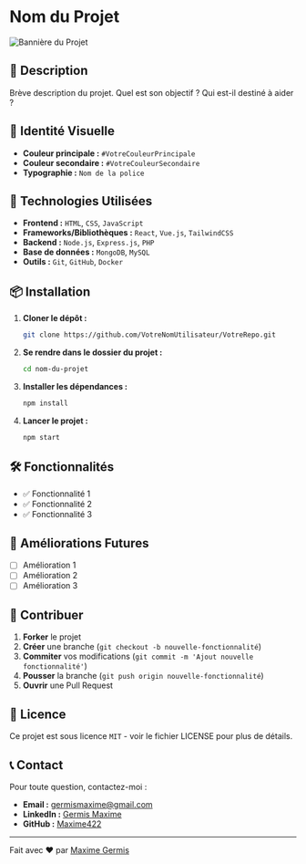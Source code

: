 # Nom du Projet

![Bannière du Projet](lien-vers-image)  

## 🚀 Description

Brève description du projet. Quel est son objectif ? Qui est-il destiné à aider ?

## 🎨 Identité Visuelle

- **Couleur principale :** `#VotreCouleurPrincipale`
- **Couleur secondaire :** `#VotreCouleurSecondaire`
- **Typographie :** `Nom de la police`

## 🔧 Technologies Utilisées

- **Frontend :** `HTML`, `CSS`, `JavaScript`
- **Frameworks/Bibliothèques :** `React`, `Vue.js`, `TailwindCSS`
- **Backend :** `Node.js`, `Express.js`, `PHP`
- **Base de données :** `MongoDB`, `MySQL`
- **Outils :** `Git`, `GitHub`, `Docker`

## 📦 Installation

1. **Cloner le dépôt :**  
   ```bash
   git clone https://github.com/VotreNomUtilisateur/VotreRepo.git
   ```
2. **Se rendre dans le dossier du projet :**  
   ```bash
   cd nom-du-projet
   ```
3. **Installer les dépendances :**  
   ```bash
   npm install
   ```
4. **Lancer le projet :**  
   ```bash
   npm start
   ```

## 🛠 Fonctionnalités

- ✅ Fonctionnalité 1
- ✅ Fonctionnalité 2
- ✅ Fonctionnalité 3

## 🚧 Améliorations Futures

- [ ] Amélioration 1
- [ ] Amélioration 2
- [ ] Amélioration 3

## 🤝 Contribuer

1. **Forker** le projet
2. **Créer** une branche (`git checkout -b nouvelle-fonctionnalité`)
3. **Commiter** vos modifications (`git commit -m 'Ajout nouvelle fonctionnalité'`)
4. **Pousser** la branche (`git push origin nouvelle-fonctionnalité`)
5. **Ouvrir** une Pull Request

## 📄 Licence

Ce projet est sous licence `MIT` - voir le fichier LICENSE pour plus de détails.

## 📞 Contact

Pour toute question, contactez-moi :

- **Email :** [germismaxime@gmail.com](mailto:germismaxime@gmail.com)
- **LinkedIn :** [Germis Maxime](https://www.linkedin.com/in/maxime-germis)
- **GitHub :** [Maxime422](https://github.com/Maxime422)

---
Fait avec ❤️ par [Maxime Germis](https://github.com/Maxime422)
